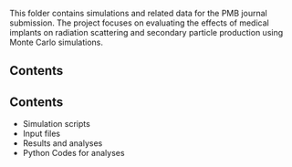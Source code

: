 This folder contains simulations and related data for the PMB journal submission.
The project focuses on evaluating the effects of medical implants on radiation scattering and secondary particle production using Monte Carlo simulations.

## Contents
## Contents
- Simulation scripts
- Input files
- Results and analyses
- Python Codes for analyses
